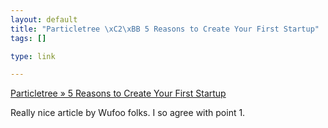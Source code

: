 ```yaml
--- 
layout: default
title: "Particletree \xC2\xBB 5 Reasons to Create Your First Startup"
tags: []

type: link

---
```

<a href="http://particletree.com/features/5-reasons-to-create-your-first-startup-now/">Particletree » 5 Reasons to Create Your First Startup</a>

Really nice article by Wufoo folks. I so agree with point 1.
